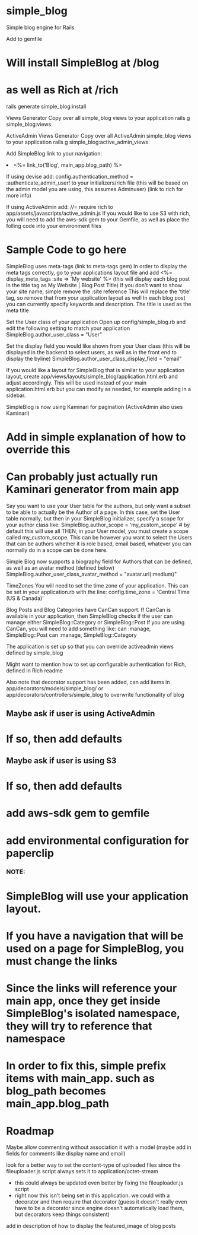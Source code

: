 simple_blog
===========

Simple blog engine for Rails

Add to gemfile

# Will install SimpleBlog at /blog
# as well as Rich at /rich
rails generate simple_blog:install

Views Generator
Copy over all simple_blog views to your application
rails g simple_blog:views

ActiveAdmin Views Generator
Copy over all ActiveAdmin simple_blog views to your application
rails g simple_blog:active_admin_views

Add SimpleBlog link to your navigation:
  <li><%= link_to('Blog', main_app.blog_path) %></li>

If using devise add:
config.authentication_method = :authenticate_admin_user!
to your initializers/rich file
(this will be based on the admin model you are using, this assumes Adminuser)
(link to rich for more info)

If using ActiveAdmin add:
//= require rich
to app/assets/javascripts/active_admin.js
If you would like to use S3 with rich, you will need to add the aws-sdk gem to your Gemfile, as well as place the folling code into your environment files
  # Sample Code to go here

SimpleBlog uses meta-tags (link to meta-tags gem)
In order to display the meta tags correctly, go to your applications layout file and add
<%= display_meta_tags :site => 'My website' %> (this will display each blog post in the title tag as My Website | Blog Post Title)
  If you don't want to show your site name, simple remove the :site reference
This will replace the 'title' tag, so remove that from your application layout as well
In each blog post you can currently specify keywords and description. The title is used as the meta title

Set the User class of your application
Open up config/simple_blog.rb and edit the following setting to match your application
SimpleBlog.author_user_class = "User"

Set the display field you would like shown from your User class (this will be displayed in the backend to select users, as well as in the front end to display the byline)
SimpleBlog.author_user_class_display_field = "email"


If you would like a layout for SimpleBlog that is similar to your application layout, create app/views/layouts/simple_blog/application.html.erb and adjust accordingly. This will be used instead of your main application.html.erb but you can modify as needed, for example adding in a sidebar.

SimpleBlog is now using Kaminari for pagination (ActiveAdmin also uses Kaminari)
  # Add in simple explanation of how to override this
  # Can probably just actually run Kaminari generator from main app


Say you want to use your User table for the authors, but only want a subset to be able to actually be the Author of a page. In this case, set the User table normally, but then in your SimpleBlog initializer, specify a scope for your author class like:
SimpleBlog.author_scope = 'my_custom_scope' # by default this will use all
THEN, in your User model, you must create a scope called my_custom_scope. This can be however you want to select the Users that can be authors whether it is role based, email based, whatever you can normally do in a scope can be done here.

Simple Blog now supports a biography field for Authors that can be defined, as well as an avatar method (defined below)
SimpleBlog.author_user_class_avatar_method = "avatar.url(:medium)"

TimeZones
You will need to set the time zone of your application. This can be set in your application.rb with the line:
config.time_zone = 'Central Time (US & Canada)'

Blog Posts and Blog Categories have CanCan support. If CanCan is available in your application, then SimpleBlog checks if the user can manage either SimpleBlog::Category or SimpleBlog::Post
If you are using CanCan, you will need to add something like:
can :manage, SimpleBlog::Post
can :manage, SimpleBlog::Category

The application is set up so that you can override activeadmin views defined by simple_blog

Might want to mention how to set up configurable authentication for Rich, defined in Rich readme

Also note that decorator support has been added, can add items in app/decorators/models/simple_blog/ or app/decorators/controllers/simple_blog to overwrite functionality of blog


## Maybe ask if user is using ActiveAdmin
  # If so, then add defaults

## Maybe ask if user is using S3
  # If so, then add defaults
  # add aws-sdk gem to gemfile
  # add environmental configuration for paperclip

### NOTE: ###
# SimpleBlog will use your application layout.
# If you have a navigation that will be used on a page for SimpleBlog, you must change the links
# Since the links will reference your main app, once they get inside SimpleBlog's isolated namespace, they will try to reference that namespace
# In order to fix this, simple prefix items with main_app. such as blog_path becomes main_app.blog_path


Roadmap
==================
Maybe allow commenting without association it with a model (maybe add in fields for comments like display name and email)

look for a better way to set the content-type of uploaded files since the fileuploader.js script always sets it to application/octet-stream
  - this could always be updated even better by fixing the fileuploader.js script
  - right now this isn't being set in this application. we could with a decorator and then require that decorator (guess it doesn't really even have to be a decorator since engine doesn't automatically load them, but decorators keep things consistent)

add in description of how to display the featured_image of blog posts
